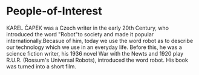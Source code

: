 # People-of-Interest
KAREL ČAPEK was a Czech writer in the early 20th Century, who introduced the word "Robot"to society and made it popular internationally.Becasue of him, today we use the word robot as to describe our technology which we use in an everyday life. Before this, he was a science fiction writer, his 1936 novel War with the Newts and 1920 play R.U.R. (Rossum's Universal Robots), introduced the word robot. His book was turned into a short film.

